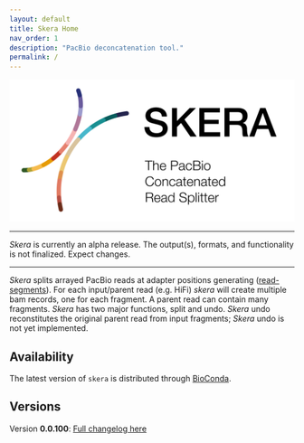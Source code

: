 ```yaml
---
layout: default
title: Skera Home
nav_order: 1
description: "PacBio deconcatenation tool."
permalink: /
---
```



<p align="center">
  <img src="img/skera-header.png" alt="skera logo" width="600px"/>
</p>

***

_Skera_ is currently an alpha release. The output(s), formats, and functionality is not finalized. Expect changes.

***

_Skera_ splits arrayed PacBio reads at adapter positions generating
([read-segments](/read-segments)). For each input/parent read (e.g. HiFi)
_skera_ will create multiple bam records, one for each fragment. A parent read
can contain many fragments. _Skera_ has two major functions, split and undo.
_Skera_ undo reconstitutes the original parent read from input fragments;
_Skera_ undo is not yet implemented.

## Availability
The latest version of `skera` is distributed through
[BioConda](https://github.com/PacificBiosciences/pbbioconda).

## Versions
Version **0.0.100**: [Full changelog here](/change-log)
